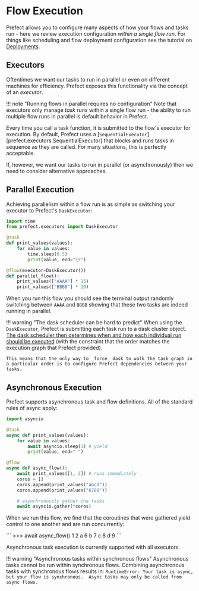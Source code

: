 # Flow Execution

Prefect allows you to configure many aspects of how your flows and tasks run - here we review execution configuration _within a single flow run_.  For things like scheduling and flow deployment configuration see the tutorial on [Deployments](/tutorials/deployments/).

## Executors

Oftentimes we want our tasks to run in parallel or even on different machines for efficiency.  Prefect exposes this functionality via the concept of an _executor_.

!!! note "Running flows in parallel requires no configuration"
    Note that executors only manage _task runs_ within a single flow run - the ability to run multiple flow runs in parallel is default behavior in Prefect.  

Every time you call a task function, it is submitted to the flow's executor for execution.  By default, Prefect uses a [`SequentialExecutor`][prefect.executors.SequentialExecutor] that blocks and runs tasks in sequence as they are called.  For many situations, this is perfectly acceptable.

If, however, we want our tasks to run in parallel (or asynchronously) then we need to consider alternative approaches. 

## Parallel Execution

Achieving parallelism within a flow run is as simple as switching your executor to Prefect's `DaskExecutor`:

```python
import time
from prefect.executors import DaskExecutor

@task
def print_values(values):
    for value in values:
        time.sleep(0.5)
        print(value, end="\r")

@flow(executor=DaskExecutor())
def parallel_flow():
    print_values(["AAAA"] * 15)
    print_values(["BBBB"] * 10)
```

When you run this flow you should see the terminal output randomly switching between `AAAA` and `BBBB` showing that these two tasks are indeed running in parallel.

!!! warning "The dask scheduler can be hard to predict"
    When using the `DaskExecutor`, Prefect is submitting each task run to a dask cluster object.  [The dask scheduler then determines when and how each individual run should be executed](https://distributed.dask.org/en/latest/scheduling-policies.html) (with the constraint that the order matches the execution graph that Prefect provided).  

    This means that the only way to _force_ dask to walk the task graph in a particular order is to configure Prefect dependencies between your tasks.

## Asynchronous Execution

Prefect supports asynchronous task and flow definitions.  All of the standard rules of async apply:

```python
import asyncio

@task
async def print_values(values):
    for value in values:
        await asyncio.sleep(1) # yield
        print(value, end=" ")

@flow
async def async_flow():
    await print_values([1, 2]) # runs immediately
    coros = [] 
    coros.append(print_values("abcd"))
    coros.append(print_values("6789"))

    # asynchronously gather the tasks
    await asyncio.gather(*coros)
```

When we run this flow, we find that the coroutines that were gathered yield control to one another and are run concurrently:

<div class="termy">
```
>>> await async_flow()
1 2 a 6 b 7 c 8 d 9
```
</div>

Asynchronous task execution is currently supported with all executors.

!!! warning "Asynchronous tasks within synchronous flows"
    Asynchronous tasks cannot be run within synchronous flows.  Combining asynchronous tasks with synchronous flows results in:
    ```
    RuntimeError: Your task is async, but your flow is synchronous. 
    Async tasks may only be called from async flows.
    ```
